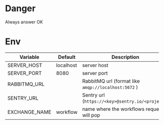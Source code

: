 Danger
======

Always answer OK 

Env
===

Variable                | Default        | Description
----------------------- | -------------- | --------------
SERVER_HOST             | localhost      | server host
SERVER_PORT             | 8080           | server port
RABBITMQ_URL            |                | RabbitMQ url (format like `amqp://localhost:5672` )
SENTRY_URL              |                | Sentry url (`https://<key>@sentry.io/<project>`)
EXCHANGE_NAME           | workflow       | name where the workflows request will pop 